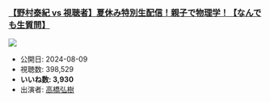 ### [【野村泰紀 vs 視聴者】夏休み特別生配信！親子で物理学！【なんでも生質問】](https://www.youtube.com/watch?v=9DFK7heXx8o)
[![](https://img.youtube.com/vi/9DFK7heXx8o/sddefault.jpg)](https://www.youtube.com/watch?v=9DFK7heXx8o)
-   公開日: 2024-08-09
-   視聴数: 398,529
-   **いいね数: 3,930**
-   出演者: [高橋弘樹](/rehacq_fan/people/高橋弘樹 "wikilink")
